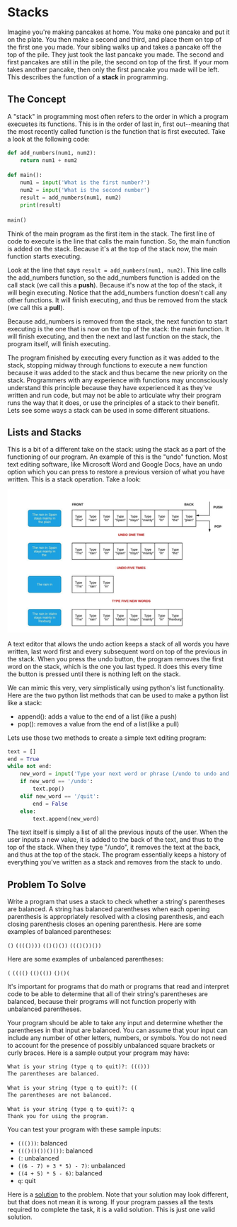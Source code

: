 # Stacks

Imagine you're making pancakes at home. You make one pancake and put it on the plate. You then make a second and third, and place them on top of the first one you made. Your sibling walks up and takes a pancake off the top of the pile. They just took the last pancake you made. The second and first pancakes are still in the pile, the second on top of the first. If your mom takes another pancake, then only the first pancake you made will be left. This describes the function of a **stack** in programming.

## The Concept

A "stack" in programming most often refers to the order in which a program execuetes its functions. This is in the order of last in, first out--meaning that the most recently called function is the function that is first executed. Take a look at the following code:

```python
def add_numbers(num1, num2):
    return num1 + num2

def main():
    num1 = input('What is the first number?')
    num2 = input('What is the second number')
    result = add_numbers(num1, num2)
    print(result)

main()
```

Think of the main program as the first item in the stack. The first line of code to execute is the line that calls the main function. So, the main function is added on the stack. Because it's at the top of the stack now, the main function starts executing.

Look at the line that says `result = add_numbers(num1, num2)`. This line calls the add_numbers function, so the add_numbers function is added on the call stack (we call this a **push**). Because it's now at the top of the stack, it will begin executing. Notice that the add_numbers function doesn't call any other functions. It will finish executing, and thus be removed from the stack (we call this a **pull**). 

Because add_numbers is removed from the stack, the next function to start executing is the one that is now on the top of the stack: the main function. It will finish executing, and then the next and last function on the stack, the program itself, will finish executing.

The program finished by executing every function as it was added to the stack, stopping midway through functions to execute a new function because it was added to the stack and thus became the new priority on the stack. Programmers with any experience with functions may unconsciously understand this principle because they have experienced it as they've written and run code, but may not be able to articulate why their program runs the way that it does, or use the principles of a stack to their benefit. Lets see some ways a stack can be used in some different situations.

## Lists and Stacks

This is a bit of a different take on the stack: using the stack as a part of the functioning of our program. An example of this is the "undo" function. Most text editing software, like Microsoft Word and Google Docs, have an undo option which you can press to restore a previous version of what you have written. This is a stack operation. Take a look:

![](undo_stack.jpeg)

A text editor that allows the undo action keeps a stack of all words you have written, last word first and every subsequent word on top of the previous in the stack. When you press the undo button, the program removes the first word on the stack, which is the one you last typed. It does this every time the button is pressed until there is nothing left on the stack.

We can mimic this very, very simplistically using python's list functionality. Here are the two python list methods that can be used to make a python list like a stack:

- append(): adds a value to the end of a list (like a push)
- pop(): removes a value from the end of a list(like a pull)

Lets use those two methods to create a simple text editing program:

```python
text = []
end = True
while not end:
    new_word = input('Type your next word or phrase (/undo to undo and /quit to quit): ')
    if new_word == '/undo':
        text.pop()
    elif new_word == '/quit':
        end = False
    else:
        text.append(new_word)
```

The text itself is simply a list of all the previous inputs of the user. When the user inputs a new value, it is added to the back of the text, and thus to the top of the stack. When they type "/undo", it removes the text at the back, and thus at the top of the stack. The program essentially keeps a history of everything you've written as a stack and removes from the stack to undo.

## Problem To Solve

Write a program that uses a stack to check whether a string's parentheses are balanced. A string has balanced parentheses when each opening parenthesis is appropriately resolved with a closing parenthesis, and each closing parenthesis closes an opening parenthesis. Here are some examples of balanced parentheses:

`()`
`(((())))`
`(()()())`
`((()())())`

Here are some examples of unbalanced parentheses:

`(`
`(((()`
`(()(())`
`()()(`

It's important for programs that do math or programs that read and interpret code to be able to determine that all of their string's parentheses are balanced, because their programs will not function properly with unbalanced parentheses.

Your program should be able to take any input and determine whether the parentheses in that input are balanced. You can assume that your input can include any number of other letters, numbers, or symbols. You do not need to account for the presence of possibly unbalanced square brackets or curly braces. Here is a sample output your program may have:

```
What is your string (type q to quit)?: ((()))
The parentheses are balanced.

What is your string (type q to quit)?: ((
The parentheses are not balanced.

What is your string (type q to quit)?: q
Thank you for using the program.
```

You can test your program with these sample inputs:

- `((()))`: balanced
- `((()()())()())`: balanced
- `(`: unbalanced
- `((6 - 7) + 3 * 5) - 7)`: unbalanced
- `((4 + 5) * 5 - 6)`: balanced
- `q`: quit

Here is a [solution](stacks.py) to the problem. Note that your solution may look different, but that does not mean it is wrong. If your program passes all the tests required to complete the task, it is a valid solution. This is just one valid solution.